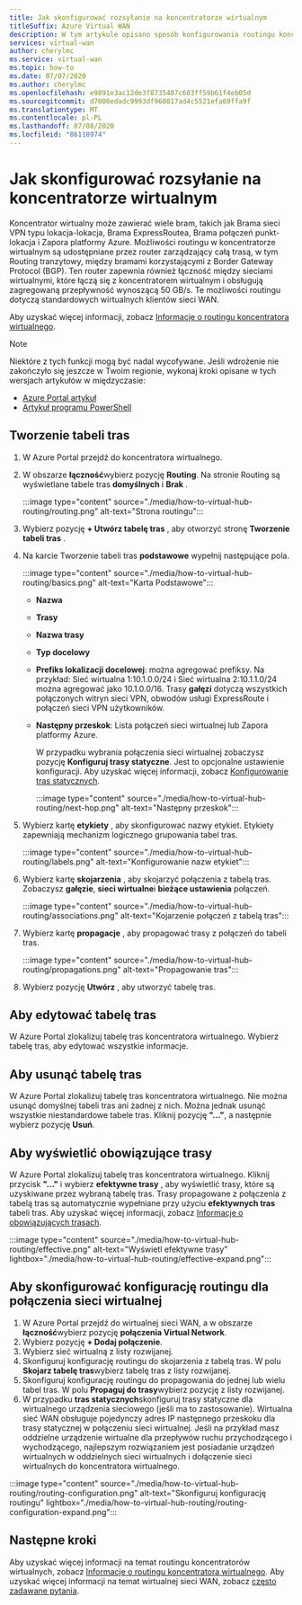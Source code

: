 ```yaml
---
title: Jak skonfigurować rozsyłanie na koncentratorze wirtualnym
titleSuffix: Azure Virtual WAN
description: W tym artykule opisano sposób konfigurowania routingu koncentratora wirtualnego
services: virtual-wan
author: cherylmc
ms.service: virtual-wan
ms.topic: how-to
ms.date: 07/07/2020
ms.author: cherylmc
ms.openlocfilehash: e9891e3ac12de3f8735407c603ff59b61f4eb05d
ms.sourcegitcommit: d7008edadc9993df960817ad4c5521efa69ffa9f
ms.translationtype: MT
ms.contentlocale: pl-PL
ms.lasthandoff: 07/08/2020
ms.locfileid: "86118974"
---
```

# <a name="how-to-configure-virtual-hub-routing"></a>Jak skonfigurować rozsyłanie na koncentratorze wirtualnym

Koncentrator wirtualny może zawierać wiele bram, takich jak Brama sieci VPN typu lokacja-lokacja, Brama ExpressRoutea, Brama połączeń punkt-lokacja i Zapora platformy Azure. Możliwości routingu w koncentratorze wirtualnym są udostępniane przez router zarządzający całą trasą, w tym Routing tranzytowy, między bramami korzystającymi z Border Gateway Protocol (BGP). Ten router zapewnia również łączność między sieciami wirtualnymi, które łączą się z koncentratorem wirtualnym i obsługują zagregowaną przepływność wynoszącą 50 GB/s. Te możliwości routingu dotyczą standardowych wirtualnych klientów sieci WAN.

Aby uzyskać więcej informacji, zobacz [Informacje o routingu koncentratora wirtualnego](about-virtual-hub-routing.md).

> [!NOTE]
> Niektóre z tych funkcji mogą być nadal wycofywane. Jeśli wdrożenie nie zakończyło się jeszcze w Twoim regionie, wykonaj kroki opisane w tych wersjach artykułów w międzyczasie:
>* [Azure Portal artykuł](virtual-wan-route-table-nva-portal.md)
>* [Artykuł programu PowerShell](virtual-wan-route-table-nva.md)
>

## <a name="create-a-route-table"></a><a name="create-table"></a>Tworzenie tabeli tras

1. W Azure Portal przejdź do koncentratora wirtualnego.
2. W obszarze **łączność**wybierz pozycję **Routing**. Na stronie Routing są wyświetlane tabele tras **domyślnych** i **Brak** .

   :::image type="content" source="./media/how-to-virtual-hub-routing/routing.png" alt-text="Strona routingu":::
3. Wybierz pozycję **+ Utwórz tabelę tras** , aby otworzyć stronę **Tworzenie tabeli tras** .
4. Na karcie Tworzenie tabeli tras **podstawowe** wypełnij następujące pola.

   :::image type="content" source="./media/how-to-virtual-hub-routing/basics.png" alt-text="Karta Podstawowe":::

   * **Nazwa**
   * **Trasy**
   * **Nazwa trasy**
   * **Typ docelowy**
   * **Prefiks lokalizacji docelowej**: można agregować prefiksy. Na przykład: Sieć wirtualna 1:10.1.0.0/24 i Sieć wirtualna 2:10.1.1.0/24 można agregować jako 10.1.0.0/16. Trasy **gałęzi** dotyczą wszystkich połączonych witryn sieci VPN, obwodów usługi ExpressRoute i połączeń sieci VPN użytkowników.
   * **Następny przeskok**: Lista połączeń sieci wirtualnej lub Zapora platformy Azure.

     W przypadku wybrania połączenia sieci wirtualnej zobaczysz pozycję **Konfiguruj trasy statyczne**. Jest to opcjonalne ustawienie konfiguracji. Aby uzyskać więcej informacji, zobacz [Konfigurowanie tras statycznych](about-virtual-hub-routing.md#static).

      :::image type="content" source="./media/how-to-virtual-hub-routing/next-hop.png" alt-text="Następny przeskok":::

5. Wybierz kartę **etykiety** , aby skonfigurować nazwy etykiet. Etykiety zapewniają mechanizm logicznego grupowania tabel tras.

    :::image type="content" source="./media/how-to-virtual-hub-routing/labels.png" alt-text="Konfigurowanie nazw etykiet":::

6. Wybierz kartę **skojarzenia** , aby skojarzyć połączenia z tabelą tras.
Zobaczysz **gałęzie**, **sieci wirtualne**i **bieżące ustawienia** połączeń.

    :::image type="content" source="./media/how-to-virtual-hub-routing/associations.png" alt-text="Kojarzenie połączeń z tabelą tras":::

7. Wybierz kartę **propagacje** , aby propagować trasy z połączeń do tabeli tras.

    :::image type="content" source="./media/how-to-virtual-hub-routing/propagations.png" alt-text="Propagowanie tras":::

8. Wybierz pozycję **Utwórz** , aby utworzyć tabelę tras.

## <a name="to-edit-a-route-table"></a><a name="edit-table"></a>Aby edytować tabelę tras

W Azure Portal zlokalizuj tabelę tras koncentratora wirtualnego. Wybierz tabelę tras, aby edytować wszystkie informacje.

## <a name="to-delete-a-route-table"></a><a name="delete-table"></a>Aby usunąć tabelę tras

W Azure Portal zlokalizuj tabelę tras koncentratora wirtualnego. Nie można usunąć domyślnej tabeli tras ani żadnej z nich. Można jednak usunąć wszystkie niestandardowe tabele tras. Kliknij pozycję **"..."**, a następnie wybierz pozycję **Usuń**.

## <a name="to-view-effective-routes"></a><a name="view-routes"></a>Aby wyświetlić obowiązujące trasy

W Azure Portal zlokalizuj tabelę tras koncentratora wirtualnego. Kliknij przycisk **"..."** i wybierz **efektywne trasy** , aby wyświetlić trasy, które są uzyskiwane przez wybraną tabelę tras. Trasy propagowane z połączenia z tabelą tras są automatycznie wypełniane przy użyciu **efektywnych tras** tabeli tras. Aby uzyskać więcej informacji, zobacz [Informacje o obowiązujących trasach](effective-routes-virtual-hub.md).

:::image type="content" source="./media/how-to-virtual-hub-routing/effective.png" alt-text="Wyświetl efektywne trasy" lightbox="./media/how-to-virtual-hub-routing/effective-expand.png":::

## <a name="to-set-up-routing-configuration-for-a-virtual-network-connection"></a><a name="routing-configuration"></a>Aby skonfigurować konfigurację routingu dla połączenia sieci wirtualnej

1. W Azure Portal przejdź do wirtualnej sieci WAN, a w obszarze **łączność**wybierz pozycję **połączenia Virtual Network**.
1. Wybierz pozycję **+ Dodaj połączenie**.
1. Wybierz sieć wirtualną z listy rozwijanej.
1. Skonfiguruj konfigurację routingu do skojarzenia z tabelą tras. W polu **Skojarz tabelę tras**wybierz tabelę tras z listy rozwijanej.
1. Skonfiguruj konfigurację routingu do propagowania do jednej lub wielu tabel tras. W polu **Propaguj do trasy**wybierz pozycję z listy rozwijanej.
1. W przypadku **tras statycznych**skonfiguruj trasy statyczne dla wirtualnego urządzenia sieciowego (jeśli ma to zastosowanie). Wirtualna sieć WAN obsługuje pojedynczy adres IP następnego przeskoku dla trasy statycznej w połączeniu sieci wirtualnej. Jeśli na przykład masz oddzielne urządzenie wirtualne dla przepływów ruchu przychodzącego i wychodzącego, najlepszym rozwiązaniem jest posiadanie urządzeń wirtualnych w oddzielnych sieci wirtualnych i dołączenie sieci wirtualnych do koncentratora wirtualnego.


:::image type="content" source="./media/how-to-virtual-hub-routing/routing-configuration.png" alt-text="Skonfiguruj konfigurację routingu" lightbox="./media/how-to-virtual-hub-routing/routing-configuration-expand.png":::

## <a name="next-steps"></a>Następne kroki

Aby uzyskać więcej informacji na temat routingu koncentratorów wirtualnych, zobacz [Informacje o routingu koncentratora wirtualnego](about-virtual-hub-routing.md).
Aby uzyskać więcej informacji na temat wirtualnej sieci WAN, zobacz [często zadawane pytania](virtual-wan-faq.md).
